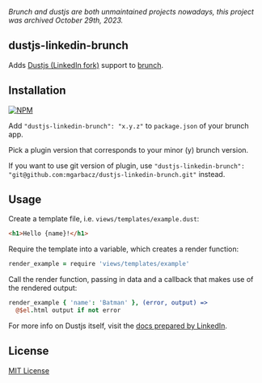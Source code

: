 _Brunch and dustjs are both unmaintained projects nowadays, this project was archived October 29th, 2023._

## dustjs-linkedin-brunch
Adds [Dustjs (LinkedIn fork)](http://linkedin.github.com/dustjs/) support to
[brunch](http://brunch.io).

## Installation
[![NPM](https://nodei.co/npm/dustjs-linkedin-brunch.png?compact=true)](https://nodei.co/npm/dustjs-linkedin-brunch/)

Add `"dustjs-linkedin-brunch": "x.y.z"` to `package.json` of your brunch app.

Pick a plugin version that corresponds to your minor (y) brunch version.

If you want to use git version of plugin, use
`"dustjs-linkedin-brunch": "git@github.com:mgarbacz/dustjs-linkedin-brunch.git"`
instead.

## Usage
Create a template file, i.e. `views/templates/example.dust`:

```HTML
<h1>Hello {name}!</h1>
```

Require the template into a variable, which creates a render function:

```CoffeeScript
render_example = require 'views/templates/example'
```

Call the render function, passing in data and a callback that makes use of the 
rendered output:

```CoffeeScript
render_example { 'name': 'Batman' }, (error, output) =>
  @$el.html output if not error
```

For more info on Dustjs itself, visit the
[docs prepared by LinkedIn](http://linkedin.github.com/dustjs/).

## License
[MIT License](LICENSE.md)
